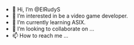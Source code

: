 - 👋 Hi, I’m @ElRudyS
- 👀 I’m interested in be a video game developer.
- 🌱 I’m currently learning ASIX.
- 💞️ I’m looking to collaborate on ...
- 📫 How to reach me ...

<!---
ElRudyS/ElRudyS is a ✨ special ✨ repository because its `README.md` (this file) appears on your GitHub profile.
You can click the Preview link to take a look at your changes.
--->
